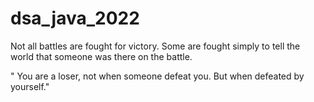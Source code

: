 # dsa_java_2022

Not all battles are fought for victory. Some are fought simply to tell the world that someone was there on the battle. 

" You are a loser, not when someone defeat you. But when defeated by yourself."

